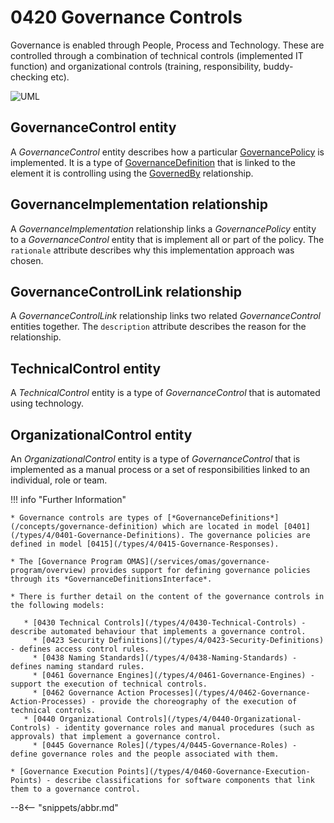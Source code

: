 <!-- SPDX-License-Identifier: CC-BY-4.0 -->
<!-- Copyright Contributors to the ODPi Egeria project. -->

# 0420 Governance Controls

Governance is enabled through People, Process and Technology. These are controlled through a combination of technical controls (implemented IT function) and organizational controls (training, responsibility, buddy-checking etc).

![UML](0420-Governance-Controls.svg)

## GovernanceControl entity

A *GovernanceControl* entity describes how a particular [GovernancePolicy](/types/0415-Governance-Responses) is implemented.  It is a type of [GovernanceDefinition](/types/4/0401-Governance-Definitions) that is linked to the element it is controlling using the [GovernedBy](/types/4/0401-Governance-definitions) relationship.

## GovernanceImplementation relationship

A *GovernanceImplementation* relationship links a *GovernancePolicy* entity to a *GovernanceControl* entity that is implement all or part of the policy.  The `rationale` attribute describes why this implementation approach was chosen.

## GovernanceControlLink relationship

A *GovernanceControlLink* relationship links two related *GovernanceControl* entities together.  The `description` attribute describes the reason for the relationship.

## TechnicalControl entity

A *TechnicalControl* entity is a type of *GovernanceControl* that is automated using technology.

## OrganizationalControl entity

An *OrganizationalControl* entity is a type of *GovernanceControl* that is implemented as a manual process or a set of responsibilities linked to an individual, role or team.

!!! info "Further Information"

    * Governance controls are types of [*GovernanceDefinitions*](/concepts/governance-definition) which are located in model [0401](/types/4/0401-Governance-Definitions). The governance policies are defined in model [0415](/types/4/0415-Governance-Responses).

    * The [Governance Program OMAS](/services/omas/governance-program/overview) provides support for defining governance policies through its *GovernanceDefinitionsInterface*. 

    * There is further detail on the content of the governance controls in the following models:

       * [0430 Technical Controls](/types/4/0430-Technical-Controls) - describe automated behaviour that implements a governance control.
         * [0423 Security Definitions](/types/4/0423-Security-Definitions) - defines access control rules.
         * [0438 Naming Standards](/types/4/0438-Naming-Standards) - defines naming standard rules.
         * [0461 Governance Engines](/types/4/0461-Governance-Engines) - support the execution of technical controls.
         * [0462 Governance Action Processes](/types/4/0462-Governance-Action-Processes) - provide the choreography of the execution of technical controls.
       * [0440 Organizational Controls](/types/4/0440-Organizational-Controls) - identity governance roles and manual procedures (such as approvals) that implement a governance control.
         * [0445 Governance Roles](/types/4/0445-Governance-Roles) - define governance roles and the people associated with them.
    
    * [Governance Execution Points](/types/4/0460-Governance-Execution-Points) - describe classifications for software components that link them to a governance control.


--8<-- "snippets/abbr.md"